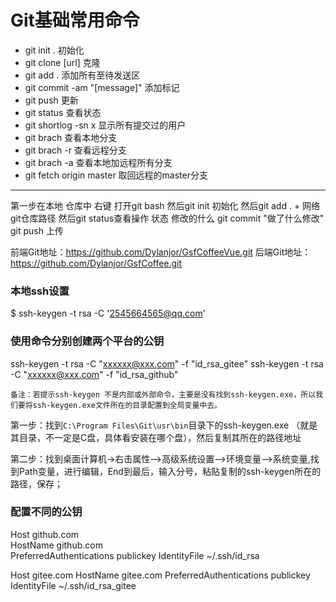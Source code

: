 # Git基础常用命令

* git init . 初始化
* git clone [url] 克隆
* git add . 添加所有至待发送区
* git commit -am "[message]" 添加标记
* git push 更新
* git status 查看状态
* git shortlog -sn x 显示所有提交过的用户
* git brach 查看本地分支
* git brach -r 查看远程分支
* git brach -a 查看本地加远程所有分支
* git fetch origin master 取回远程的master分支

------

第一步在本地 仓库中 右键 打开git bash
然后git init 初始化
然后git add . + 网络git仓库路径
然后git status查看操作 状态 修改的什么
git commit "做了什么修改"
git push 上传

前端Git地址：https://github.com/Dylanjor/GsfCoffeeVue.git
后端Git地址：https://github.com/Dylanjor/GsfCoffee.git

###  本地ssh设置 

$ ssh-keygen -t rsa -C '2545664565@qq.com'

### 使用命令分别创建两个平台的公钥

ssh-keygen -t rsa -C "xxxxxx@xxx.com" -f "id_rsa_gitee"
ssh-keygen -t rsa -C "xxxxxx@xxx.com" -f "id_rsa_github"

```备注：若提示ssh-keygen 不是内部或外部命令，主要是没有找到ssh-keygen.exe，所以我们要将ssh-keygen.exe文件所在的目录配置到全局变量中去。```

第一步：找到`C:\Program Files\Git\usr\bin`目录下的ssh-keygen.exe （就是其目录，不一定是C盘，具体看安装在哪个盘），然后复制其所在的路径地址

第二步：找到桌面计算机->右击属性–>高级系统设置–>环境变量–>系统变量,找到Path变量，进行编辑，End到最后，输入分号，粘贴复制的ssh-keygen所在的路径，保存；

### 配置不同的公钥

Host github.com  
    HostName github.com  
    PreferredAuthentications publickey 
    IdentityFile ~/.ssh/id_rsa

Host gitee.com
    HostName gitee.com
    PreferredAuthentications publickey 
    IdentityFile ~/.ssh/id_rsa_gitee